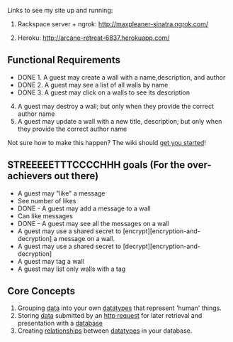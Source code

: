Links to see my site up and running:

1) Rackspace server + ngrok: http://maxpleaner-sinatra.ngrok.com/

2) Heroku: http://arcane-retreat-6837.herokuapp.com/



## Functional Requirements

- DONE 1. A guest may create a wall with a name,description, and author 
- DONE 2. A guest may see a list of all walls by name 
- DONE 3. A guest may click on a walls to see its description 
4. A guest may destroy a wall; but only when they provide the correct author name
5. A guest may update a wall with a new title, description; but only when they provide the correct author name

Not sure how to make this happen? The wiki should
[get you started](https://github.com/codeunion/wall-b/wiki/home)!

## STREEEEETTTCCCCHHH goals (For the over-achievers out there)

* A guest may "like" a message
* See number of likes
* DONE - A guest may add a message to a wall
* Can like messages
* DONE - A guest may see all the messages on a wall
* A guest may use a shared secret to [encrypt][encryption-and-decryption] a message on a wall.
* A guest may use a shared secret to [decrypt][encryption-and-decryption]
* A guest may tag a wall
* A guest may list only walls with a tag

## Core Concepts
1. Grouping [data][data] into your own [datatypes][datatypes] that represent
   'human' things.
1. Storing [data][data] submitted by an [http request][request] for later
   retrieval and presentation with a [database][database]
1. Creating [relationships][relational-databases] between [datatypes][datatypes] in
   your database.

[heroku-quickstart]:https://devcenter.heroku.com/articles/quickstart
[encryption-and-decyption]:https://github.com/codeunion/web-fundamentals/wiki/Glossary#encryption
[data]:https://github.com/codeunion/web-fundamentals/wiki/Glossary#data
[datatypes]:https://github.com/codeunion/web-fundamentals/wiki/Glossary#datatypes
[request]:https://github.com/codeunion/web-fundamentals/wiki/Glossary#request
[relational-databases]:https://github.com/codeunion/web-fundamentals/wiki/Glossary#relational-databases
[database]:https://github.com/codeunion/web-fundamentals/wiki/Glossary#database
